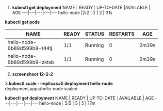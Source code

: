1. **kubectl get deployment**
NAME      |   READY  | UP-TO-DATE   |AVAILABLE | AGE
---|---|---|---|---
hello-node   |2/2 |    2      |      2 |         31s


**kubectl get pods**

NAME        |                  READY |  STATUS  |  RESTARTS   |AGE
---|---|---|---|---
hello-node-6b89d599b9-t44tj   |1/1   |  Running |  0      |    2m39s
hello-node-6b89d599b9-zktsb  | 1/1    | Running  | 0       |   2m39s


2. **screenshoot 12-2-2**

3.**kubectl scale --replicas=5 deployment hello-node**
deployment.apps/hello-node scaled

**kubectl get deployment**
NAME  |      READY |  UP-TO-DATE  | AVAILABLE  | AGE
---|---|---|---|---
hello-node  | 5/5    | 5     |       5    |       17m
